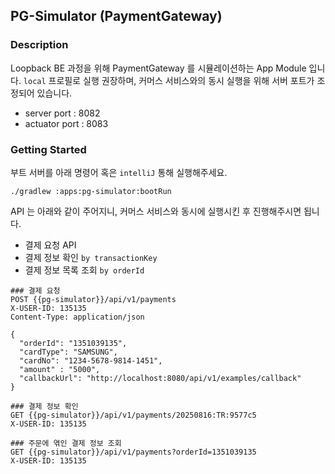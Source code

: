 ## PG-Simulator (PaymentGateway)

### Description
Loopback BE 과정을 위해 PaymentGateway 를 시뮬레이션하는 App Module 입니다.
`local` 프로필로 실행 권장하며, 커머스 서비스와의 동시 실행을 위해 서버 포트가 조정되어 있습니다.
- server port : 8082
- actuator port : 8083

### Getting Started
부트 서버를 아래 명령어 혹은 `intelliJ` 통해 실행해주세요.
```shell
./gradlew :apps:pg-simulator:bootRun
```

API 는 아래와 같이 주어지니, 커머스 서비스와 동시에 실행시킨 후 진행해주시면 됩니다.
- 결제 요청 API
- 결제 정보 확인 `by transactionKey`
- 결제 정보 목록 조회 `by orderId`

```http request
### 결제 요청
POST {{pg-simulator}}/api/v1/payments
X-USER-ID: 135135
Content-Type: application/json

{
  "orderId": "1351039135",
  "cardType": "SAMSUNG",
  "cardNo": "1234-5678-9814-1451",
  "amount" : "5000",
  "callbackUrl": "http://localhost:8080/api/v1/examples/callback"
}

### 결제 정보 확인
GET {{pg-simulator}}/api/v1/payments/20250816:TR:9577c5
X-USER-ID: 135135

### 주문에 엮인 결제 정보 조회
GET {{pg-simulator}}/api/v1/payments?orderId=1351039135
X-USER-ID: 135135

```
